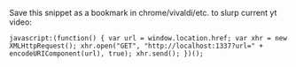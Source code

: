 Save this snippet as a bookmark in chrome/vivaldi/etc. to slurp current yt video:

```
javascript:(function() { var url = window.location.href; var xhr = new XMLHttpRequest(); xhr.open("GET", "http://localhost:1337?url=" + encodeURIComponent(url), true); xhr.send(); })();
```

